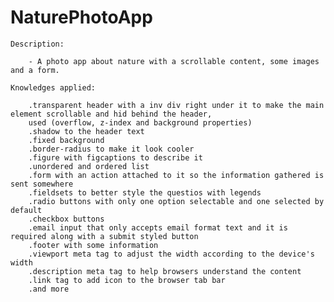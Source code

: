 # NaturePhotoApp
 
    Description:
        
        - A photo app about nature with a scrollable content, some images and a form.

    Knowledges applied:

        .transparent header with a inv div right under it to make the main element scrollable and hid behind the header, 
        used (overflow, z-index and background properties)
        .shadow to the header text
        .fixed background
        .border-radius to make it look cooler
        .figure with figcaptions to describe it
        .unordered and ordered list 
        .form with an action attached to it so the information gathered is sent somewhere
        .fieldsets to better style the questios with legends
        .radio buttons with only one option selectable and one selected by default
        .checkbox buttons 
        .email input that only accepts email format text and it is required along with a submit styled button
        .footer with some information
        .viewport meta tag to adjust the width according to the device's width
        .description meta tag to help browsers understand the content
        .link tag to add icon to the browser tab bar
        .and more
